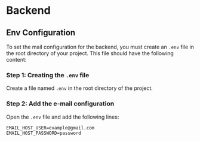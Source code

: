 # Backend

## Env Configuration

To set the mail configuration for the backend, you must create an `.env` file in the root directory of your project. This file should have the following content:

### Step 1: Creating the `.env` file

Create a file named `.env` in the root directory of the project.

### Step 2: Add the e-mail configuration

Open the `.env` file and add the following lines:

```env
EMAIL_HOST_USER=example@gmail.com
EMAIL_HOST_PASSWORD=password
```
